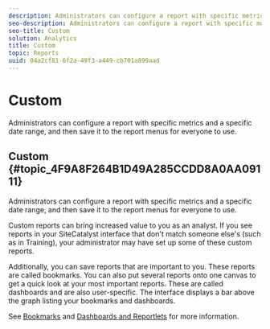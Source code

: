 ```yaml
---
description: Administrators can configure a report with specific metrics and a specific date range, and then save it to the report menus for everyone to use.
seo-description: Administrators can configure a report with specific metrics and a specific date range, and then save it to the report menus for everyone to use.
seo-title: Custom
solution: Analytics
title: Custom
topic: Reports
uuid: 04a2cf81-6f2a-49f3-a449-cb701a899aad
---
```


# Custom

Administrators can configure a report with specific metrics and a specific date range, and then save it to the report menus for everyone to use.

## Custom {#topic_4F9A8F264B1D49A285CCDD8A0AA09111}

Administrators can configure a report with specific metrics and a specific date range, and then save it to the report menus for everyone to use.

Custom reports can bring increased value to you as an analyst. If you see reports in your SiteCatalyst interface that don't match someone else's (such as in Training), your administrator may have set up some of these custom reports.

Additionally, you can save reports that are important to you. These reports are called bookmarks. You can also put several reports onto one canvas to get a quick look at your most important reports. These are called dashboards and are also user-specific. The interface displays a bar above the graph listing your bookmarks and dashboards.

See [Bookmarks](https://marketing.adobe.com/resources/help/en_US/sc/user/c_bookmarks.html) and [Dashboards and Reportlets](https://marketing.adobe.com/resources/help/en_US/sc/user/c_dashboard.html) for more information.
